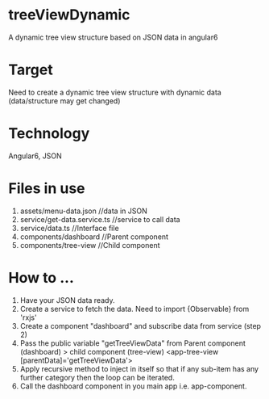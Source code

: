 # treeViewDynamic
A dynamic tree view structure based on JSON data in angular6

# Target
Need to create a dynamic tree view structure with dynamic data (data/structure may get changed)

# Technology
Angular6, JSON

# Files in use
1. assets/menu-data.json                  //data in JSON
2. service/get-data.service.ts            //service to call data
3. service/data.ts                        //Interface file
4. components/dashboard                   //Parent component
5. components/tree-view                   //Child component

# How to ...
1. Have your JSON data ready.
2. Create a service to fetch the data. Need to import {Observable} from 'rxjs'
3. Create a component "dashboard" and subscribe data from service (step 2)
4. Pass the public variable "getTreeViewData" from Parent component (dashboard) > child component (tree-view)
      <app-tree-view [parentData]='getTreeViewData'></app-tree-view>
5. Apply recursive method to inject <app-tree-view> in itself so that if any sub-item has any further category then the loop can be          iterated.
6. Call the dashboard component in you main app i.e. app-component.
   
